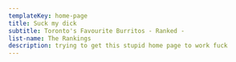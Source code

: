 ```yaml
---
templateKey: home-page
title: Suck my dick
subtitle: Toronto's Favourite Burritos - Ranked -
list-name: The Rankings
description: trying to get this stupid home page to work fuck
---
```

